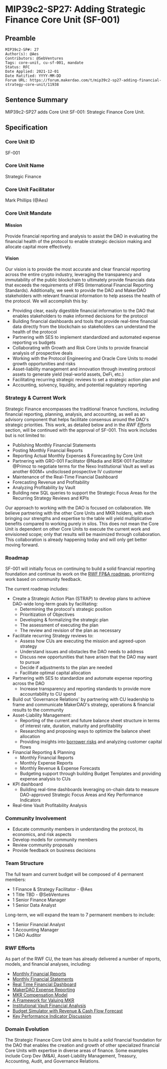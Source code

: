 # MIP39c2-SP27: Adding Strategic Finance Core Unit (SF-001)

## Preamble

```
MIP39c2-SP#: 27
Author(s): @Aes
Contributors: @SebVentures
Tags: core-unit, cu-sf-001, mandate
Status: RFC
Date Applied: 2021-12-01
Date Ratified: YYYY-MM-DD
Forum URL: https://forum.makerdao.com/t/mip39c2-sp27-adding-financial-strategy-core-unit/11938
```

## Sentence Summary

MIP39c2-SP27 adds Core Unit SF-001: Strategic Finance Core Unit.

## Specification

### Core Unit ID

SF-001

### Core Unit Name

Strategic Finance

### Core Unit Facilitator

Mark Phillips (@Aes)

### Core Unit Mandate

#### Mission

Provide financial reporting and analysis to assist the DAO in evaluating the financial health of the protocol to enable strategic decision making and allocate capital more effectively.

#### Vision

Our vision is to provide the most accurate and clear financial reporting across the entire crypto industry, leveraging the transparency and immutability of the public blockchain to ultimately provide financials data that exceeds the requirements of IFRS (International Financial Reporting Standards). Additionally, we seek to provide the DAO and MakerDAO stakeholders with relevant financial information to help assess the health of the protocol. We will accomplish this by:

- Providing clear, easily digestible financial information to the DAO that enables stakeholders to make informed decisions for the protocol
- Building financial dashboards and tools that provide real-time financial data directly from the blockchain so stakeholders can understand the health of the protocol
- Partnering with SES to implement standardized and automated expense reporting vs budgets
- Collaborating with Growth and Risk Core Units to provide financial analysis of prospective deals
- Working with the Protocol Engineering and Oracle Core Units to model growth opportunities and risks
- Asset-liability management and innovation through investing protocol assets to generate yield (real-world assets, DeFi, etc.)
- Facilitating recurring strategic reviews to set a strategic action plan and 
- Accounting, solvency, liquidity, and potential regulatory reporting

### Strategy & Current Work

Strategic Finance encompasses the traditional finance functions, including financial reporting, planning, analysis, and accounting, as well as an advisory component that helps facilitate consensus around the DAO's strategic priorities. This work, as detailed below and in the *RWF Efforts* section, will be continued with the approval of SF-001. This work includes but is not limited to:

- Publishing Monthly Financial Statements
- Posting Monthly Financial Reports
- Reporting Actual Monthly Expenses & Forecasting by Core Unit
- Partnering with GRO-001 Facilitator @Nadia and RISK-001 Facilitator @Primoz to negotiate terms for the Nexo Institutional Vault as well as another 600M+ undisclosed prospective IV customer 
- Maintenance of the Real-Time Financial Dashboard
- Forecasting Revenue and Profitability
- Analyzing Profitability by Vault
- Building new SQL queries to support the Strategic Focus Areas for the Recurring Strategy Reviews and KPIs

Our approach to working with the DAO is focused on collaboration. We believe partnering with the other Core Units and MKR holders, with each bringing our strengths and expertise to the table will yield multiplicative benefits compared to working purely in silos. This does not mean the Core Unit is dependent on other Core Units to execute the current work and envisioned scope; only that results will be maximized through collaboration. This collaboration is already happening today and will only get better moving forward. 

### Roadmap

SF-001 will initially focus on continuing to build a solid financial reporting foundation and continue its work on the [RWF FP&A roadmap](https://forum.makerdao.com/t/rwf-financial-planning-analysis-roadmap/9756), prioritizing work based on community feedback.

The current roadmap includes:

- Create a Strategic Action Plan (STRAP) to develop plans to achieve DAO-wide long-term goals by facilitating:
    - Determining the protocol's strategic position
    - Prioritization of Objectives
    - Developing & formalizing the strategic plan
    - The assessment of executing the plan
    - The review and revision of the plan as necessary
- Facilitate recurring Strategy reviews to:
    - Assess how CUs are executing the mission and agreed-upon strategy
    - Understand issues and obstacles the DAO needs to address
    - Discuss new opportunities that have arisen that the DAO may want to pursue
    - Decide if adjustments to the plan are needed
    - Facilitate optimal capital allocation
- Partnering with SES to standardize and automate expense reporting across the DAO
    - Increase transparency and reporting standards to provide more accountability to CU spend
- Build out 'Governance Relations' by partnering with CU leadership to frame and communicate MakerDAO's strategy, operations & financial results to the community
- Asset-Liability Management:
    - Reporting of the current and future balance sheet structure in terms of interest rate, duration, maturity and profitability
    - Researching and proposing ways to optimize the balance sheet allocation
    - Providing insights into [borrower risks](https://forum.makerdao.com/t/borrowers-concentration-analysis/12014) and analyzing customer capital flows
- Financial Reporting & Planning
     - Monthly Financial Reports
     - Monthly Expense Reports
     - Monthly Revenue & Expense Forecasts
     - Budgeting support through building Budget Templates and providing expense analysis to CUs
- KPI dashboard
     - Building real-time dashboards leveraging on-chain data to measure DAO-approved Strategic Focus Areas and Key Performance Indicators 
- Real-time Vault Profitability Analysis

### Community Involvement

- Educate community members in understanding the protocol, its economics, and risk aspects
- Develop models for community members
- Review community proposals
- Provide feedback on business decisions

### Team Structure

The full team and current budget will be composed of 4 permanent members:

- 1 Finance & Strategy Facilitator - @Aes
- 1 Title TBD - @SebVentures
- 1 Senior Finance Manager
- 1 Senior Data Analyst

Long-term, we will expand the team to 7 permanent members to include:
- 1 Senior Financial Analyst
- 1 Accounting Manager
- 1 DAO Auditor

### RWF Efforts

As part of the RWF CU, the team has already delivered a number of reports, models, and financial analyses, including:

- [Monthly Financial Reports](https://forum.makerdao.com/tag/financial-report)
- [Monthly Financial Statements](https://docs.google.com/spreadsheets/d/1Na_PP8JHIc7Nwy2-pUW_YHY4hatS34DoUML8QI21lVs/edit#gid=526782600)
- [Real Time Financial Dashboard](https://dune.xyz/SebVentures/maker---accounting_1)
- [MakerDAO Expense Reporting](https://forum.makerdao.com/t/makerdao-actual-expenses-vs-budget-september-2021/11525)
- [MKR Compensation Model](https://forum.makerdao.com/t/mkr-compensation-financial-model/9038)
- [A Framework for Valuing MKR](https://forum.makerdao.com/t/a-framework-for-valuing-mkr/7442)
- [Institutional Vault Financial Analysis](https://forum.makerdao.com/t/institutional-vaults-economics-terms/9989)
- [Budget Simulator with Revenue & Cash Flow Forecast](https://forum.makerdao.com/t/makerdao-budget-simulator-as-of-7-21-21-revenue-cash-flow-forecast/9469)
- [Key Performance Indicator Discussion](https://forum.makerdao.com/t/discussion-makerdao-key-performance-indicators-kpis-capital-allocation/7863)

### Domain Evolution

The Strategic Finance Core Unit aims to build a solid financial foundation for the DAO that enables the creation and growth of other specialized financial Core Units with expertise in diverse areas of finance. Some examples include Corp Dev (M&A), Asset-Liability Management, Treasury, Accounting, Audit, and Governance Relations.